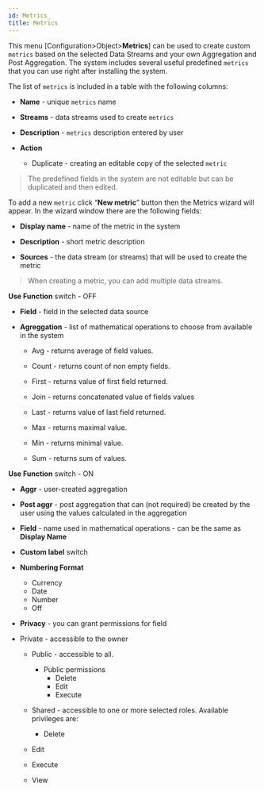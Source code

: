 ```yaml
---
id: Metrics_
title: Metrics
---
```


This menu [Configuration>Object>**Metrics**] can be used to create custom `metrics` based on the selected Data Streams and your own Aggregation and Post Aggregation. The system includes several useful predefined  `metrics`  that you can use right after installing the system.

The list of `metrics` is included in a table with the following columns:

- **Name** - unique `metrics` name

- **Streams** - data streams used to create  `metrics` 

- **Description** -  `metrics`  description entered by user

- **Action**

  - Duplicate -  creating an editable copy of the selected  `metric`

    

> The predefined fields in the system are not editable but can be duplicated and then edited.



To add a new `metric` click “**New metric**” button then the Metrics wizard will appear. In the wizard window there are the following fields:

- **Display name** - name of the metric in the system

- **Description** - short metric description

- **Sources** - the data stream (or streams) that will be used to create the metric

  

> When creating a metric, you can add multiple data streams.



**Use Function** switch - OFF 

- **Field** - field in the selected data source

- **Agreggation** - list of mathematical operations to choose from available in the system
  - Avg - returns average of field values.
  - Count - returns count of non empty fields.
  
  - First - returns value of first field returned.
  
  - Join - returns concatenated value of fields values
  
  - Last - returns value of last field returned.
  
  - Max - returns maximal value.
  
  - Min - returns minimal value.
  
  - Sum - returns sum of values.

**Use Function** switch - ON

- **Aggr** - user-created aggregation
- **Post aggr** - post aggregation that can (not required) be created by the user using the values calculated in the aggregation
- **Field** - name used in mathematical operations - can be the same as **Display Name**
- **Custom label** switch
- **Numbering Format**
  - Currency
  - Date
  - Number
  - Off
  
- **Privacy** - you can grant permissions for field
- Private - accessible to the owner
  - Public - accessible to all. 
    - Public permissions
      - Delete
      - Edit
      - Execute
  - Shared - accessible to one or more selected roles. Available privileges are:
    - Delete
  
  - Edit
  
  - Execute
  
  - View







